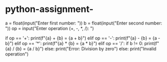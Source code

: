 # python-assignment-



a = float(input("Enter first number: "))
b = float(input("Enter second number: "))
op = input("Enter operation (+, -, *, /): ")

if op == '+':
    print(f"{a} + {b} = {a + b}")
elif op == '-':
    print(f"{a} - {b} = {a - b}")
elif op == '*':
    print(f"{a} * {b} = {a * b}")
elif op == '/':
    if b != 0:
        print(f"{a} / {b} = {a / b}")
    else:
        print("Error: Division by zero")
else:
    print("Invalid operation")

                          
